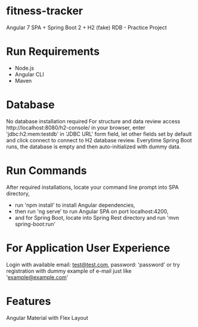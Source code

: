 # fitness-tracker
Angular 7 SPA + Spring Boot 2 + H2 (fake) RDB - Practice Project

# Run Requirements
- Node.js
- Angular CLI
- Maven

# Database
No database installation required
For structure and data review access http://localhost:8080/h2-console/ in your browser,
enter 'jdbc:h2:mem:testdb' in 'JDBC URL' form field, let other fields set by default and click connect to connect to H2 database review.
Everytime Spring Boot runs, the database is empty and then auto-initialized with dummy data.

# Run Commands
After required installations, locate your command line prompt into SPA directory, 
- run 'npm install' to install Angular dependencies,
- then run 'ng serve' to run Angular SPA on port localhost:4200,
- and for Spring Boot, locate into Spring Rest directory and run 'mvn spring-boot:run'

# For Application User Experience
Login with available email: test@test.com, password: 'password' or try registration with dummy example of e-mail just like 'example@example.com'

# Features
Angular Material with Flex Layout
